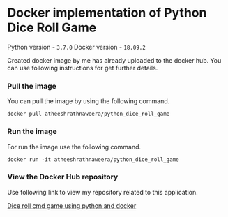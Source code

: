 # Docker implementation of Python Dice Roll Game

Python version - ```3.7.0```
Docker version - ```18.09.2```

Created docker image by me has already uploaded to the docker hub. You can use following instructions for get further details.

### Pull the image

  You can pull the image by using the following command.

   ```docker pull atheeshrathnaweera/python_dice_roll_game```

### Run the image

  For run the image use the following command.

   ```docker run -it atheeshrathnaweera/python_dice_roll_game```
   
### View the Docker Hub repository

  Use following link to view my repository related to this application.
  
  [Dice roll cmd game using python and docker](https://hub.docker.com/r/atheeshrathnaweera/python_dice_roll_game)
